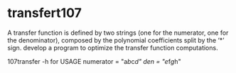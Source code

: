 # transfert107
A transfer function is defined by two strings (one for the numerator, one for the denominator), composed by the polynomial coefficients split by the ‘*’ sign. 
develop a program to optimize the transfer function computations.

107transfer -h for USAGE
numerator = "a*b*c*d"
den = "e*f*g*h"
